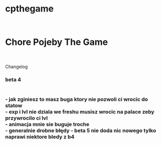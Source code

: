 # cpthegame <br><br>
<h1>Chore Pojeby The Game</h1><br><br>
Changelog <br>

<h3> beta 4 <h3> <br>
 - jak zginiesz to masz buga ktory nie pozwoli ci wrocic do statow <br>
 - exp i lvl nie dziala we freshu musisz wrocic na palace zeby przywrocilo ci lvl <br>
 - animacja mnie sie buguje troche <br>
 - generalnie drobne błędy 
 - beta 5 nie doda nic nowego tylko naprawi niektore bledy z b4
  
